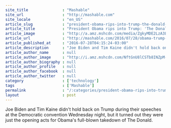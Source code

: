 ```yaml
---
site_title               : "Mashable"
site_url                 : "http://mashable.com"
site_locale              : "en_US"
article_slug             : "president-obama-rips-into-trump-the-donald-is-not-a-facts-guy"
article_title            : "President Obama rips into Trump: 'The Donald is not a facts guy'"
article_image            : "http://a.amz.mshcdn.com/media/ZgkyMDE2LzA3LzI4LzYwL0FQXzE2MjEwMTE1MTI4MjY0LmQzMTU4LmpwZwpwCXRodW1iCTEyMDB4NjMwCmUJanBn/94e9d55c/176/AP_16210115128264.jpg"
article_url              : "http://mashable.com/2016/07/28/obama-trump-democratic-convention/"
article_published_at     : "2016-07-28T04:15:24-03:00"
article_description      : "Joe Biden and Tim Kaine didn't hold back on Trump during their speeches at the Democratic convention Wednesday night, but it turned out they were just the opening acts for Obama's full-blown takedown of The Donald."
article_author_name      : null
article_author_image     : "http://i.amz.mshcdn.com/NftGnU8lCSTb8INZpM-6MtwJf_Q=/90x90/2016%2F09%2F15%2F9c%2Fhttpsd2mhye01h4nj2n.cloudfront.netmediaZgkyMDE1LzAz.e3ca2.jpg"
article_author_biography : null
article_author_profile   : null
article_author_facebook  : null
article_author_twitter   : null
category                 : ['technology']
tags                     : ['Mashable']
permalink                : "/:categories/president-obama-rips-into-trump-the-donald-is-not-a-facts-guy/"
layout                   : post
---
```


Joe Biden and Tim Kaine didn't hold back on Trump during their speeches at the Democratic convention Wednesday night, but it turned out they were just the opening acts for Obama's full-blown takedown of The Donald.
